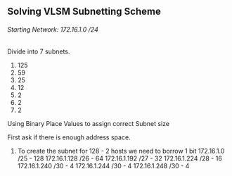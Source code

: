 ## Solving VLSM Subnetting Scheme

###### Starting Network: 172.16.1.0 /24

Divide into 7 subnets.

1. 125
2. 59
3. 25
4. 12
5. 2
6. 2
7. 2

Using Binary Place Values to assign correct Subnet size 

First ask if there is enough address space.

1. To create the subnet for 128 - 2 hosts we need to borrow 1 bit
172.16.1.0   /25 - 128
172.16.1.128 /26 - 64
172.16.1.192 /27 - 32 
172.16.1.224 /28 - 16
172.16.1.240 /30 - 4
172.16.1.244 /30 - 4
172.16.1.248 /30 - 4
